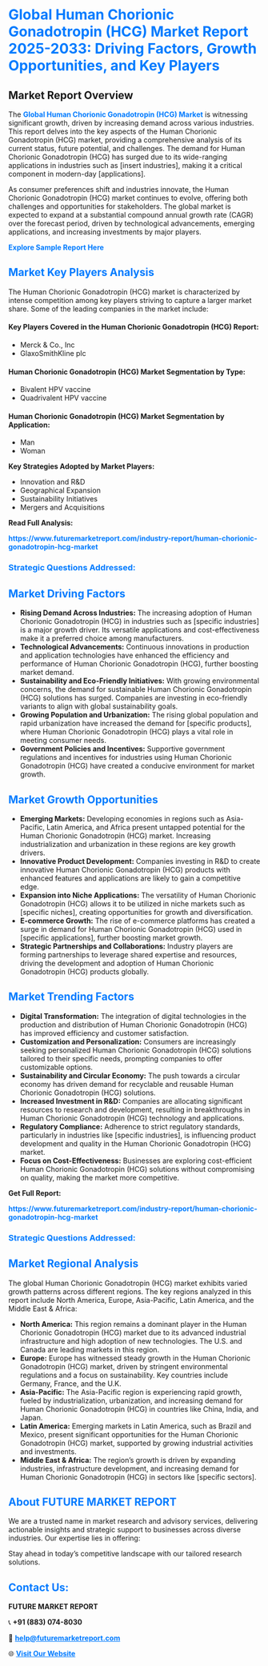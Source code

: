 <h1 style="color: #007BFF;">Global Human Chorionic Gonadotropin (HCG) Market Report 2025-2033: Driving Factors, Growth Opportunities, and Key Players</h1>

<section id="overview">
<h2>Market Report Overview</h2>
<p>The <a href="https://www.futuremarketreport.com/industry-report/human-chorionic-gonadotropin-hcg-market" style="color: #007BFF; text-decoration: none;"><strong>Global Human Chorionic Gonadotropin (HCG) Market</strong></a> is witnessing significant growth, driven by increasing demand across various industries. This report delves into the key aspects of the Human Chorionic Gonadotropin (HCG) market, providing a comprehensive analysis of its current status, future potential, and challenges. The demand for Human Chorionic Gonadotropin (HCG) has surged due to its wide-ranging applications in industries such as [insert industries], making it a critical component in modern-day [applications].</p>
<p>As consumer preferences shift and industries innovate, the Human Chorionic Gonadotropin (HCG) market continues to evolve, offering both challenges and opportunities for stakeholders. The global market is expected to expand at a substantial compound annual growth rate (CAGR) over the forecast period, driven by technological advancements, emerging applications, and increasing investments by major players.</p>
</section>

<section id="overview">
<p><a href="https://www.futuremarketreport.com/request-sample/reportId=37571" style="color: #007BFF; text-decoration: none;"><strong>Explore Sample Report Here</strong></a></p>
</section>

<section id="key-players">
<h2 style="color: #007BFF;">Market Key Players Analysis</h2>
<p>The Human Chorionic Gonadotropin (HCG) market is characterized by intense competition among key players striving to capture a larger market share. Some of the leading companies in the market include:</p>
<h4>Key Players Covered in the Human Chorionic Gonadotropin (HCG) Report:</h4>
<ul><li>Merck &amp; Co., Inc</li><li>GlaxoSmithKline plc</li></ul>
<h4>Human Chorionic Gonadotropin (HCG) Market Segmentation by Type:</h4>
<ul><li>Bivalent HPV vaccine</li><li>Quadrivalent HPV vaccine</li></ul>

<h4>Human Chorionic Gonadotropin (HCG) Market Segmentation by Application:</h4>
<ul><li>Man</li><li>Woman</li></ul>
<p><strong>Key Strategies Adopted by Market Players:</strong></p>
<ul>
<li>Innovation and R&D</li>
<li>Geographical Expansion</li>
<li>Sustainability Initiatives</li>
<li>Mergers and Acquisitions</li>
</ul>
</section>

<section>
<p><strong>Read Full Analysis: </strong></p><a href="https://www.futuremarketreport.com/industry-report/human-chorionic-gonadotropin-hcg-market" style="color: #007BFF; text-decoration: none;"><strong>https://www.futuremarketreport.com/industry-report/human-chorionic-gonadotropin-hcg-market</strong></a>
<h3 style="color: #007BFF;">Strategic Questions Addressed:</h3>
</section>

<section id="driving-factors">
<h2 style="color: #007BFF;">Market Driving Factors</h2>
<ul>
<li><strong>Rising Demand Across Industries:</strong> The increasing adoption of Human Chorionic Gonadotropin (HCG) in industries such as [specific industries] is a major growth driver. Its versatile applications and cost-effectiveness make it a preferred choice among manufacturers.</li>
<li><strong>Technological Advancements:</strong> Continuous innovations in production and application technologies have enhanced the efficiency and performance of Human Chorionic Gonadotropin (HCG), further boosting market demand.</li>
<li><strong>Sustainability and Eco-Friendly Initiatives:</strong> With growing environmental concerns, the demand for sustainable Human Chorionic Gonadotropin (HCG) solutions has surged. Companies are investing in eco-friendly variants to align with global sustainability goals.</li>
<li><strong>Growing Population and Urbanization:</strong> The rising global population and rapid urbanization have increased the demand for [specific products], where Human Chorionic Gonadotropin (HCG) plays a vital role in meeting consumer needs.</li>
<li><strong>Government Policies and Incentives:</strong> Supportive government regulations and incentives for industries using Human Chorionic Gonadotropin (HCG) have created a conducive environment for market growth.</li>
</ul>
</section>

<section id="growth-opportunities">
<h2 style="color: #007BFF;">Market Growth Opportunities</h2>
<ul>
<li><strong>Emerging Markets:</strong> Developing economies in regions such as Asia-Pacific, Latin America, and Africa present untapped potential for the Human Chorionic Gonadotropin (HCG) market. Increasing industrialization and urbanization in these regions are key growth drivers.</li>
<li><strong>Innovative Product Development:</strong> Companies investing in R&D to create innovative Human Chorionic Gonadotropin (HCG) products with enhanced features and applications are likely to gain a competitive edge.</li>
<li><strong>Expansion into Niche Applications:</strong> The versatility of Human Chorionic Gonadotropin (HCG) allows it to be utilized in niche markets such as [specific niches], creating opportunities for growth and diversification.</li>
<li><strong>E-commerce Growth:</strong> The rise of e-commerce platforms has created a surge in demand for Human Chorionic Gonadotropin (HCG) used in [specific applications], further boosting market growth.</li>
<li><strong>Strategic Partnerships and Collaborations:</strong> Industry players are forming partnerships to leverage shared expertise and resources, driving the development and adoption of Human Chorionic Gonadotropin (HCG) products globally.</li>
</ul>
</section>

<section id="trending-factors">
<h2 style="color: #007BFF;">Market Trending Factors</h2>
<ul>
<li><strong>Digital Transformation:</strong> The integration of digital technologies in the production and distribution of Human Chorionic Gonadotropin (HCG) has improved efficiency and customer satisfaction.</li>
<li><strong>Customization and Personalization:</strong> Consumers are increasingly seeking personalized Human Chorionic Gonadotropin (HCG) solutions tailored to their specific needs, prompting companies to offer customizable options.</li>
<li><strong>Sustainability and Circular Economy:</strong> The push towards a circular economy has driven demand for recyclable and reusable Human Chorionic Gonadotropin (HCG) solutions.</li>
<li><strong>Increased Investment in R&D:</strong> Companies are allocating significant resources to research and development, resulting in breakthroughs in Human Chorionic Gonadotropin (HCG) technology and applications.</li>
<li><strong>Regulatory Compliance:</strong> Adherence to strict regulatory standards, particularly in industries like [specific industries], is influencing product development and quality in the Human Chorionic Gonadotropin (HCG) market.</li>
<li><strong>Focus on Cost-Effectiveness:</strong> Businesses are exploring cost-efficient Human Chorionic Gonadotropin (HCG) solutions without compromising on quality, making the market more competitive.</li>
</ul>
</section>

<section>
<p><strong>Get Full Report: </strong></p><a href="https://www.futuremarketreport.com/industry-report/human-chorionic-gonadotropin-hcg-market" style="color: #007BFF; text-decoration: none;"><strong>https://www.futuremarketreport.com/industry-report/human-chorionic-gonadotropin-hcg-market</strong></a>
<h3 style="color: #007BFF;">Strategic Questions Addressed:</h3>
</section>


<section id="regional-analysis">
<h2 style="color: #007BFF;">Market Regional Analysis</h2>
<p>The global Human Chorionic Gonadotropin (HCG) market exhibits varied growth patterns across different regions. The key regions analyzed in this report include North America, Europe, Asia-Pacific, Latin America, and the Middle East & Africa:</p>
<ul>
<li><strong>North America:</strong> This region remains a dominant player in the Human Chorionic Gonadotropin (HCG) market due to its advanced industrial infrastructure and high adoption of new technologies. The U.S. and Canada are leading markets in this region.</li>
<li><strong>Europe:</strong> Europe has witnessed steady growth in the Human Chorionic Gonadotropin (HCG) market, driven by stringent environmental regulations and a focus on sustainability. Key countries include Germany, France, and the U.K.</li>
<li><strong>Asia-Pacific:</strong> The Asia-Pacific region is experiencing rapid growth, fueled by industrialization, urbanization, and increasing demand for Human Chorionic Gonadotropin (HCG) in countries like China, India, and Japan.</li>
<li><strong>Latin America:</strong> Emerging markets in Latin America, such as Brazil and Mexico, present significant opportunities for the Human Chorionic Gonadotropin (HCG) market, supported by growing industrial activities and investments.</li>
<li><strong>Middle East & Africa:</strong> The region’s growth is driven by expanding industries, infrastructure development, and increasing demand for Human Chorionic Gonadotropin (HCG) in sectors like [specific sectors].</li>
</ul>
</section>

<footer>
<h2 style="color: #007BFF;">About FUTURE MARKET REPORT</h2>
<p>We are a trusted name in market research and advisory services, delivering actionable insights and strategic support to businesses across diverse industries. Our expertise lies in offering:</p>

<p>Stay ahead in today’s competitive landscape with our tailored research solutions.</p>

<h2 style="color: #007BFF;">Contact Us:</h2>
<p><strong>FUTURE MARKET REPORT</strong></p>
<p>📞 <strong>+91 (883) 074-8030</strong></p>
<p>📧 <strong><a href="mailto:help@futuremarketreport.com" style="color: #007BFF;">help@futuremarketreport.com</a></strong></p>
<p>🌐 <strong><a href="https://www.futuremarketreport.com/" style="color: #007BFF;">Visit Our Website</a></strong></p>
</footer>